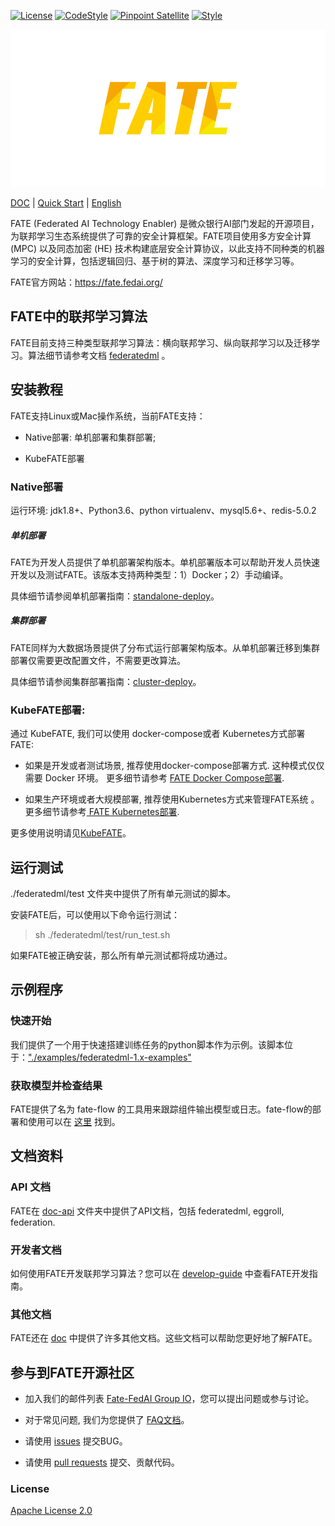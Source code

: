 [![License](https://img.shields.io/badge/License-Apache%202.0-blue.svg)](https://opensource.org/licenses/Apache-2.0) [![CodeStyle](https://img.shields.io/badge/Check%20Style-Google-brightgreen)](https://checkstyle.sourceforge.io/google_style.html) [![Pinpoint Satellite](https://img.shields.io/endpoint?url=https%3A%2F%2Fscan.sbrella.com%2Fadmin%2Fapi%2Fv1%2Fpinpoint%2Fshield%2FFederatedAI%2FFATE)](https://github.com/mmyjona/FATE-Serving/pulls) [![Style](https://img.shields.io/badge/Check%20Style-Black-black)](https://checkstyle.sourceforge.io/google_style.html)

<div align="center">
  <img src="./doc/images/FATE_logo.png">
</div>

[DOC](./doc) | [Quick Start](./examples/federatedml-1.x-examples) | [English](./README.md)

FATE (Federated AI Technology Enabler) 是微众银行AI部门发起的开源项目，为联邦学习生态系统提供了可靠的安全计算框架。FATE项目使用多方安全计算 (MPC) 以及同态加密 (HE) 技术构建底层安全计算协议，以此支持不同种类的机器学习的安全计算，包括逻辑回归、基于树的算法、深度学习和迁移学习等。

FATE官方网站：<https://fate.fedai.org/>

## FATE中的联邦学习算法

FATE目前支持三种类型联邦学习算法：横向联邦学习、纵向联邦学习以及迁移学习。算法细节请参考文档 [federatedml](./federatedml) 。


## 安装教程

FATE支持Linux或Mac操作系统，当前FATE支持：

* Native部署: 单机部署和集群部署;

* KubeFATE部署

### Native部署
运行环境: jdk1.8+、Python3.6、python virtualenv、mysql5.6+、redis-5.0.2
##### 单机部署

FATE为开发人员提供了单机部署架构版本。单机部署版本可以帮助开发人员快速开发以及测试FATE。该版本支持两种类型：1）Docker；2）手动编译。

具体细节请参阅单机部署指南：[standalone-deploy](./standalone-deploy/)。

##### 集群部署

FATE同样为大数据场景提供了分布式运行部署架构版本。从单机部署迁移到集群部署仅需要更改配置文件，不需要更改算法。

具体细节请参阅集群部署指南：[cluster-deploy](./cluster-deploy)。

### KubeFATE部署:
通过 KubeFATE, 我们可以使用 docker-compose或者 Kubernetes方式部署FATE:

* 如果是开发或者测试场景, 推荐使用docker-compose部署方式. 这种模式仅仅需要 Docker 环境。 更多细节请参考 [FATE Docker Compose部署](https://github.com/FederatedAI/KubeFATE/tree/master/docker-deploy).

* 如果生产环境或者大规模部署, 推荐使用Kubernetes方式来管理FATE系统 。更多细节请参考[ FATE Kubernetes部署](https://github.com/FederatedAI/KubeFATE/blob/master/k8s-deploy).

更多使用说明请见[KubeFATE](https://github.com/FederatedAI/KubeFATE)。

## 运行测试

./federatedml/test 文件夹中提供了所有单元测试的脚本。

安装FATE后，可以使用以下命令运行测试：

> sh ./federatedml/test/run_test.sh

如果FATE被正确安装，那么所有单元测试都将成功通过。

## 示例程序

### 快速开始

我们提供了一个用于快速搭建训练任务的python脚本作为示例。该脚本位于：["./examples/federatedml-1.x-examples"](./examples/federatedml-1.x-examples)

###  获取模型并检查结果
FATE提供了名为 fate-flow 的工具用来跟踪组件输出模型或日志。fate-flow的部署和使用可以在 [这里](./fate_flow/README.md) 找到。


## 文档资料
### API 文档
FATE在 [doc-api](./doc/api/) 文件夹中提供了API文档，包括 federatedml, eggroll, federation.
### 开发者文档
如何使用FATE开发联邦学习算法？您可以在 [develop-guide](./doc/develop_guide.md) 中查看FATE开发指南。

### 其他文档
FATE还在 [doc](./doc/) 中提供了许多其他文档。这些文档可以帮助您更好地了解FATE。


## 参与到FATE开源社区

*  加入我们的邮件列表 [Fate-FedAI Group IO](https://groups.io/g/Fate-FedAI)，您可以提出问题或参与讨论。

*  对于常见问题, 我们为您提供了 [FAQ文档](https://github.com/WeBankFinTech/FATE/wiki)。

*  请使用 [issues](https://github.com/WeBankFinTech/FATE/issues) 提交BUG。

*  请使用 [pull requests](https://github.com/WeBankFinTech/FATE/pulls) 提交、贡献代码。


### License
[Apache License 2.0](LICENSE)
